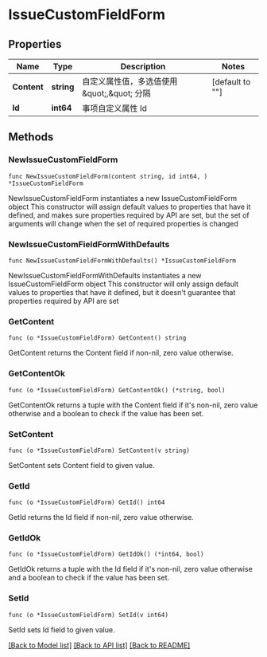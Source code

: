 # IssueCustomFieldForm

## Properties

Name | Type | Description | Notes
------------ | ------------- | ------------- | -------------
**Content** | **string** | 自定义属性值，多选值使用 \&quot;,\&quot; 分隔 | [default to ""]
**Id** | **int64** | 事项自定义属性 Id | 

## Methods

### NewIssueCustomFieldForm

`func NewIssueCustomFieldForm(content string, id int64, ) *IssueCustomFieldForm`

NewIssueCustomFieldForm instantiates a new IssueCustomFieldForm object
This constructor will assign default values to properties that have it defined,
and makes sure properties required by API are set, but the set of arguments
will change when the set of required properties is changed

### NewIssueCustomFieldFormWithDefaults

`func NewIssueCustomFieldFormWithDefaults() *IssueCustomFieldForm`

NewIssueCustomFieldFormWithDefaults instantiates a new IssueCustomFieldForm object
This constructor will only assign default values to properties that have it defined,
but it doesn't guarantee that properties required by API are set

### GetContent

`func (o *IssueCustomFieldForm) GetContent() string`

GetContent returns the Content field if non-nil, zero value otherwise.

### GetContentOk

`func (o *IssueCustomFieldForm) GetContentOk() (*string, bool)`

GetContentOk returns a tuple with the Content field if it's non-nil, zero value otherwise
and a boolean to check if the value has been set.

### SetContent

`func (o *IssueCustomFieldForm) SetContent(v string)`

SetContent sets Content field to given value.


### GetId

`func (o *IssueCustomFieldForm) GetId() int64`

GetId returns the Id field if non-nil, zero value otherwise.

### GetIdOk

`func (o *IssueCustomFieldForm) GetIdOk() (*int64, bool)`

GetIdOk returns a tuple with the Id field if it's non-nil, zero value otherwise
and a boolean to check if the value has been set.

### SetId

`func (o *IssueCustomFieldForm) SetId(v int64)`

SetId sets Id field to given value.



[[Back to Model list]](../README.md#documentation-for-models) [[Back to API list]](../README.md#documentation-for-api-endpoints) [[Back to README]](../README.md)


